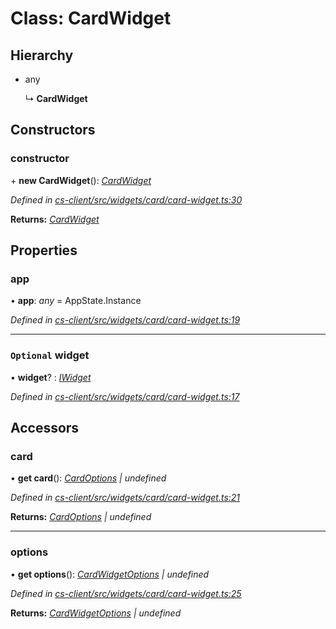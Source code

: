 # Class: CardWidget

## Hierarchy

* any

  ↳ **CardWidget**

## Constructors

###  constructor

\+ **new CardWidget**(): *[CardWidget](_cs_client_src_widgets_card_card_widget_.cardwidget.md)*

*Defined in [cs-client/src/widgets/card/card-widget.ts:30](https://github.com/TNOCS/csnext/blob/dad76c19/packages/cs-client/src/widgets/card/card-widget.ts#L30)*

**Returns:** *[CardWidget](_cs_client_src_widgets_card_card_widget_.cardwidget.md)*

## Properties

###  app

• **app**: *any* =  AppState.Instance

*Defined in [cs-client/src/widgets/card/card-widget.ts:19](https://github.com/TNOCS/csnext/blob/dad76c19/packages/cs-client/src/widgets/card/card-widget.ts#L19)*

___

### `Optional` widget

• **widget**? : *[IWidget](../interfaces/_cs_core_src_widget_widget_.iwidget.md)*

*Defined in [cs-client/src/widgets/card/card-widget.ts:17](https://github.com/TNOCS/csnext/blob/dad76c19/packages/cs-client/src/widgets/card/card-widget.ts#L17)*

## Accessors

###  card

• **get card**(): *[CardOptions](_cs_client_src_widgets_intro_intro_widget_options_.cardoptions.md) | undefined*

*Defined in [cs-client/src/widgets/card/card-widget.ts:21](https://github.com/TNOCS/csnext/blob/dad76c19/packages/cs-client/src/widgets/card/card-widget.ts#L21)*

**Returns:** *[CardOptions](_cs_client_src_widgets_intro_intro_widget_options_.cardoptions.md) | undefined*

___

###  options

• **get options**(): *[CardWidgetOptions](_cs_client_src_widgets_card_card_widget_options_.cardwidgetoptions.md) | undefined*

*Defined in [cs-client/src/widgets/card/card-widget.ts:25](https://github.com/TNOCS/csnext/blob/dad76c19/packages/cs-client/src/widgets/card/card-widget.ts#L25)*

**Returns:** *[CardWidgetOptions](_cs_client_src_widgets_card_card_widget_options_.cardwidgetoptions.md) | undefined*
